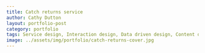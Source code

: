 ```yaml
---
title: Catch returns service
author: Cathy Dutton
layout: portfolio-post
category: portfolio
tags: Service design, Interaction design, Data driven design, Content design, Prototyping, User research
image: ../assets/img/portfolio/catch-returns-cover.jpg
---
```

